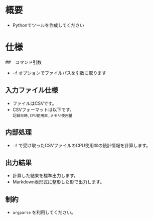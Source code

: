 # 概要
* Pythonでツールを作成してください

# 仕様

##　コマンド引数

* `-f` オプションでファイルパスを引数に取ります

## 入力ファイル仕様

* ファイルはCSVです。
* CSVフォーマットは以下です。  
`記録日時,CPU使用率,メモリ使用量`

## 内部処理

* `-f` で受け取ったCSVファイルのCPU使用率の統計情報を計算します。

## 出力結果

* 計算した結果を標準出力します。
* Markdown表形式に整形した形で出力します。

## 制約

* `argparse` を利用してください。
